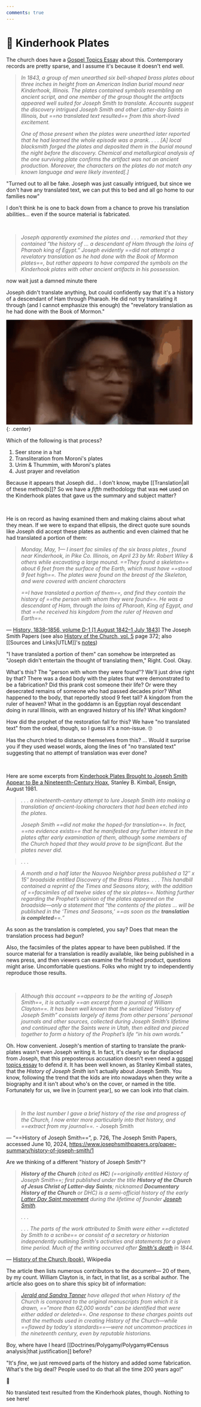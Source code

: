 ```yaml
---
comments: true
---
```

# 🎣 Kinderhook Plates
The church does have a [Gospel Topics Essay](https://www.churchofjesuschrist.org/study/history/topics/kinderhook-plates?lang=eng) about this. Contemporary records are pretty sparse, and I assume it's because it doesn't end well.

> *In 1843, a group of men unearthed six bell-shaped brass plates about three inches in height from an American Indian burial mound near Kinderhook, Illinois. The plates contained symbols resembling an ancient script, and one member of the group thought the artifacts appeared well suited for Joseph Smith to translate. Accounts suggest the discovery intrigued Joseph Smith and other Latter-day Saints in Illinois, but ==no translated text resulted== from this short-lived excitement.*
>
> *One of those present when the plates were unearthed later reported that he had learned the whole episode was a prank. . . . [A] local blacksmith forged the plates and deposited them in the burial mound the night before the discovery. Chemical and metallurgical analysis of the one surviving plate confirms the artifact was not an ancient production. Moreover, the characters on the plates do not match any known language and were likely invented[.]*

"Turned out to all be fake. Joseph was just casually intrigued, but since we don't have any translated text, we can put this to bed and all go home to our families now"

I don't think he is one to back down from a chance to prove his translation abilities... even if the source material is fabricated.

&nbsp;

> *Joseph apparently examined the plates and . . . remarked that they contained “the history of … a descendant of Ham through the loins of Pharaoh king of Egypt.” Joseph evidently ==did not attempt a revelatory translation as he had done with the Book of Mormon plates==, but rather appears to have compared the symbols on the Kinderhook plates with other ancient artifacts in his possession.*

now wait just a damned minute there

Joseph didn't translate anything, but could confidently say that it's a history of a descendant of Ham through Pharaoh. He did not try translating it through (and I cannot emphasize this enough) the "revelatory translation as he had done with the Book of Mormon."

![image](../../img/urkle-hmmm.gif){: .center}

Which of the following is that process?

1. Seer stone in a hat
2. Transliteration from Moroni's plates
3. Urim & Thummim, with Moroni's plates
4. Just prayer and revelation

Because it appears that Joseph did... I don't know, maybe [[Translation|all of these methods]]? So we have a *fifth* methodology that was ~~not~~ used on the Kinderhook plates that gave us the summary and subject matter?

&nbsp;

He is on record as having examined them and making claims about what they mean. If we were to expand that ellipsis, the direct quote sure sounds like Joseph did accept these plates as authentic and even claimed that he had translated a portion of them:

> *Monday, May, 1— I insert fac similes of the six brass plates , found near Kinderhook, in Pike Co. Illinois, on April 23 by Mr. Robert Wiley & others while excavating a large mound. ==They found a skeleton== about 6 feet from the surface of the Earth, which must have ==stood 9 feet high==. The plates were found on the breast of the Skeleton, and were covered with ancient characters*
>
> *==I have translated a portion of them==, and find they contain the history of ==the person with whom they were found==. He was a descendant of Ham, through the loins of Pharoah, King of Egypt, and that ==he received his kingdom from the ruler of Heaven and Earth==.*

—  [History, 1838–1856, volume D-1 [1 August 1842–1 July 1843]](https://www.josephsmithpapers.org/paper-summary/history-1838-1856-volume-d-1-1-august-1842-1-july-1843/185) The Joseph Smith Papers (see also [History of the Church, vol. 5](https://josephsmithfoundation.org/history-of-the-church-of-jesus-christ-of-latter-day-saints-vol-5/) page 372; also [[Sources and Links|UTLM]]'s [notes](http://www.utlm.org/newsletters/no46.htm#KINDERHOOK))

"I have translated a portion of them" can somehow be interpreted as "Joseph didn't entertain the thought of translating them," Right. Cool. Okay.

What's this? The "person with whom they were found"? We'll just drive right by that? There was a dead body with the plates that were demonstrated to be a fabrication? Did this prank cost someone their life? Or were they desecrated remains of someone who had passed decades prior? What happened to the body, that reportedly stood 9 feet tall? A kingdom from the ruler of heaven? What in the goddamn is an Egyptian royal descendant doing in rural Illinois, with an engraved history of his life? What kingdom?

How did the prophet of the restoration fall for this? We have "no translated text" from the ordeal, though, so I guess it's a non-issue. 🙄

Has the church tried to distance themselves from this? ... Would it surprise you if they used weasel words, along the lines of "no translated text" suggesting that no attempt of translation was ever done?

&nbsp;

Here are some excerpts from [Kinderhook Plates Brought to Joseph Smith Appear to Be a Nineteenth-Century Hoax](https://www.churchofjesuschrist.org/study/ensign/1981/08/kinderhook-plates-brought-to-joseph-smith-appear-to-be-a-nineteenth-century-hoax?lang=eng), Stanley B. Kimball, Ensign, August 1981.

> *. . . a nineteenth-century attempt to lure Joseph Smith into making a translation of ancient-looking characters that had been etched into the plates.*
>
> *Joseph Smith ==did not make the hoped-for translation==. In fact, ==no evidence exists== that he manifested any further interest in the plates after early examination of them, although some members of the Church hoped that they would prove to be significant. But the plates never did.*

> *. . .*

> *A month and a half later the Nauvoo Neighbor press published a 12″ x 15″ broadside entitled Discovery of the Brass Plates. . . . This handbill contained a reprint of the Times and Seasons story, with the addition of ==facsimiles of all twelve sides of the six plates==. Nothing further regarding the Prophet’s opinion of the plates appeared on the broadside—only a statement that “the contents of the plates … will be published in the ‘Times and Seasons,’ ==as soon as the **translation is completed**==.”*

As soon as the translation is completed, you say? Does that mean the translation process had *begun*?

Also, the facsimiles of the plates appear to have been published. If the source material for a translation is readily available, like being published in a news press, and then viewers can examine the finished product, questions might arise. Uncomfortable questions. Folks who might try to independently reproduce those results.

&nbsp;

> *Although this account ==appears to be the writing of Joseph Smith==, it is actually ==an excerpt from a journal of William Clayton==. It has been well known that the serialized “History of Joseph Smith” consists largely of items from other persons’ personal journals and other sources, collected during Joseph Smith’s lifetime and continued after the Saints were in Utah, then edited and pieced together to form a history of the Prophet’s life “in his own words.”*

Oh. How convenient. Joseph's mention of starting to translate the prank-plates wasn't even Joseph writing it. In fact, it's clearly so far displaced from Joseph, that this preposterous accusation doesn't even need a [gospel topics essay](https://www.churchofjesuschrist.org/study/history/topics/kinderhook-plates?lang=eng) to defend it. It has been well known, as Stanley Kimball states, that the *History of Joseph Smith* isn't actually about Joseph Smith. You know, following the trend that the kids are into nowadays when they write a biography and it isn't about who's on the cover, or named in the title. Fortunately for us, we live in [current year], so we can look into that claim.

&nbsp;

> *In the last number I gave a brief history of the rise and progress of the Church, I now enter more particularly into that history, and ==extract from my journal==.* - Joseph Smith

— “==History of Joseph Smith==”, p. 726, The Joseph Smith Papers, accessed June 10, 2024, https://www.josephsmithpapers.org/paper-summary/history-of-joseph-smith/1

Are we thinking of a different "history of Joseph Smith"?

> ***History of the Church** (cited as **HC**) (==originally entitled *History of Joseph Smith==*; first published under the title **History of the Church of Jesus Christ of Latter-day Saints**; nicknamed **Documentary History of the Church** or *DHC*) is a semi-official history of the early [Latter Day Saint movement](https://en.wikipedia.org/wiki/Latter_Day_Saint_movement "Latter Day Saint movement") during the lifetime of founder [Joseph Smith](https://en.wikipedia.org/wiki/Joseph_Smith "Joseph Smith").*
>
> *. . .*
>
> *. . . The parts of the work attributed to Smith were either ==dictated by Smith to a scribe== or consist of a secretary or historian independently outlining Smith's activities and statements for a given time period. Much of the writing occurred after [Smith's death](https://en.wikipedia.org/wiki/Death_of_Joseph_Smith "Death of Joseph Smith") in 1844.*

— [History of the Church (book)](https://en.wikipedia.org/wiki/History_of_the_Church_(book)), Wikipedia

The article then lists numerous contributors to the document— 20 of them, by my count. William Clayton is, in fact, in that list, as a scribal author. The article also goes on to share this spicy bit of information:

> *[Jerald and Sandra Tanner](https://en.wikipedia.org/wiki/Jerald_and_Sandra_Tanner "Jerald and Sandra Tanner") have alleged that when History of the Church is compared to the original manuscripts from which it is drawn, =="more than 62,000 words" can be identified that were either added or deleted==. One response to these charges points out that the methods used in creating History of the Church—while ==flawed by today's standards==—were not uncommon practices in the nineteenth century, even by reputable historians.*

Boy, where have I heard [[Doctrines/Polygamy/Polygamy#Census analysis|that justification]] before?

"It's *fine*, we just removed parts of the history and added some fabrication. What's the big deal? People used to do that all the time 200 years ago!"

🤨

No translated text resulted from the Kinderhook plates, though. Nothing to see here!